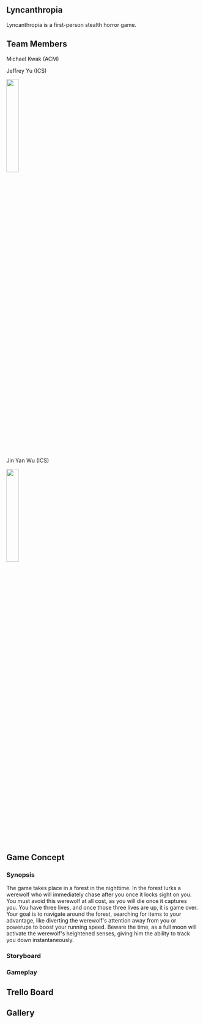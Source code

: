## Lyncanthropia
Lyncanthropia is a first-person stealth horror game.

## Team Members
Michael Kwak (ACM)

Jeffrey Yu (ICS)

<img src="https://user-images.githubusercontent.com/47268740/110231821-3f8ca500-7ebe-11eb-971c-f17975e3d4a7.png" width="25%" height="25%"/>

Jin Yan Wu (ICS)

<img src="https://user-images.githubusercontent.com/47268740/110231948-c6418200-7ebe-11eb-9bfd-6185b359e88c.png" width="25%" height="25%"/>

## Game Concept
### Synopsis
The game takes place in a forest in the nighttime. In the forest lurks a werewolf who will immediately chase after you once it locks sight on you. You must avoid this werewolf at all cost, as you will die once it captures you. You have three lives, and once those three lives are up, it is game over. Your goal is to navigate around the forest, searching for items to your advantage, like diverting the werewolf's attention away from you or powerups to boost your running speed. Beware the time, as a full moon will activate the werewolf's heightened senses, giving him the ability to track you down instantaneously.

### Storyboard

### Gameplay

## Trello Board

## Gallery
